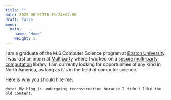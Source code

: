 ```yaml
---
title: ""
date: 2020-06-01T16:16:24+02:00
draft: false
menu:
  main:
    name: "Home"
    weight: 1
---
```



I am a graduate of the M.S Computer Science program at [Boston University](https://www.bu.edu/cs/). I was last an intern at [Multiparty](https://multiparty.org/) where I worked on a [secure multi-party computation](https://en.wikipedia.org/wiki/Secure_multi-party_computation) library. I am currently looking for opportunities of any kind in North America, as long as it's in the field of computer science. 

[Here](/about) is why you should hire me.

`Note: My blog is undergoing reconstruction because I didn't like the old content.`